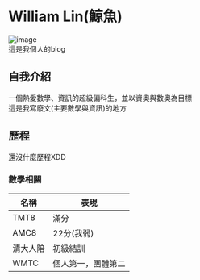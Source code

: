 # William Lin(鯨魚)  
![image](https://scontent.ftpe8-2.fna.fbcdn.net/v/t39.30808-6/236109231_163568409181515_3623998699282835305_n.jpg?_nc_cat=103&ccb=1-5&_nc_sid=09cbfe&_nc_ohc=eY77mRX1OiQAX94sV5i&_nc_ht=scontent.ftpe8-2.fna&oh=68b0dfd980707c661666c88a942e22a3&oe=614BC708)  
這是我個人的blog  
## 自我介紹  
一個熱愛數學、資訊的超級偏科生，並以資奧與數奧為目標  
這是我寫廢文(主要數學與資訊)的地方  
## 歷程  
還沒什麼歷程XDD  
### 數學相關
|名稱 |表現    | 
|-----|--------| 
|TMT8 |滿分    | 
|AMC8|22分(我弱)| 
|清大人陪|初級結訓| 
|WMTC|個人第一，團體第二|
